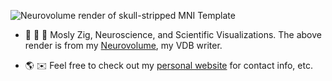 
![Neurovolume render of skull-stripped MNI Template](https://joachim.work/simple_rotation_sd.gif)

- 🦎 🧠 🌌 Mosly Zig, Neuroscience, and Scientific Visualizations. The above render is from my [Neurovolume](github.com/joachimbbp/neurovolume), my VDB writer.

- 🌎 ✉️ Feel free to check out my [personal website](https://joachim.work/) for contact info, etc.
